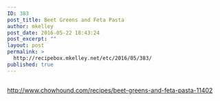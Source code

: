 ```yaml
---
ID: 383
post_title: Beet Greens and Feta Pasta
author: mkelley
post_date: 2016-05-22 18:43:24
post_excerpt: ""
layout: post
permalink: >
  http://recipebox.mkelley.net/etc/2016/05/383/
published: true
---
```

<a href="http://www.chowhound.com/recipes/beet-greens-and-feta-pasta-11402"><img class="alignnone size-full" src="http://recipebox.mkelley.net/wp-content/uploads/2016/05/11402_beet_green_pasta_feta.jpg" alt="" /></a>

http://www.chowhound.com/recipes/beet-greens-and-feta-pasta-11402